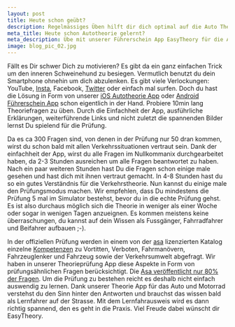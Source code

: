 ```yaml
---
layout: post
title: Heute schon geübt?
description: Regelmässiges Üben hilft dir dich optimal auf die Auto Theorieprüfung vorzubereiten.
meta_title: Heute schon Autotheorie gelernt?
meta_description: Übe mit unserer Führerschein App EasyTheory für die Autotheorie jeden Tag ein bisschen.
image: blog_pic_02.jpg
---
```


Fällt es Dir schwer Dich zu motivieren? Es gibt da ein ganz einfachen Trick um den inneren Schweinehund zu besiegen. Vermutlich benutzt du dein Smartphone ohnehin um dich abzulenken. Es gibt viele Verlockungen: YouTube, [Insta](https://www.instagram.com/auto_theorie_lernen/), Facebook, [Twitter](https://twitter.com/ALernen) oder einfach mal surfen. Doch du hast die Lösung in Form von unserer [iOS Autotheorie App](https://apps.apple.com/ch/app/easytheory/id1529844252#?platform=iphone) oder [Android Führerschein App](https://play.google.com/store/apps/details?id=com.easytheory) schon eigentlich in der Hand. Probiere 10min lang Theoriefragen zu üben. Durch die Einfachheit der App, ausführliche Erklärungen, weiterführende Links und nicht zuletzt die spannenden Bilder lernst Du spielend für die Prüfung.

Da es ca 300 Fragen sind, von denen in der Prüfung nur 50 dran kommen, wirst du schon bald mit allen Verkehrssituationen vertraut sein. Dank der einfachheit der App, wirst du alle Fragen im Nullkommanix durchgearbeitet haben, da 2-3 Stunden ausreichen um alle Fragen beantwortet zu haben. Nach ein paar weiteren Stunden hast Du die Fragen schon einige male gesehen und hast dich mit ihnen vertraut gemacht. In 4-8 Stunden hast du so ein gutes Verständnis für die Verkehrstheorie. Nun kannst du einige male den Prüfungsmodus machen. Wir empfehlen, dass Du mindestens die Prüfung 5 mal im Simulator bestehst, bevor du in die echte Prüfung gehst. Es ist also durchaus möglich sich die Theorie in weniger als einer Woche oder sogar in wenigen Tagen anzueignen. Es kommen meistens keine überraschungen, du kannst auf dein Wissen als Fussgänger, Fahrradfahrer und Beifahrer aufbauen ;-).

In der offiziellen Prüfung werden in einem von der [asa](https://asa.ch/dienstleistungen/theoriepruefung/) lizenzierten Katalog einzelne [Kompetenzen](https://asa.ch/wp-content/uploads/2020/05/Katalog_Handlungskompetenzen_KatB_Endversion_PDF.pdf) zu Vortitten, Verboten, Fahrmanövern, Fahrzeuglenker und Fahrzeug sowie der Verkehrsumwelt abgefragt. Wir haben in unserer Theorieprüfung App diese Aspekte in Form von prüfungsähnlichen Fragen berücksichtigt. Die [Asa veröffentlicht nur 80% der Fragen](https://asa.ch/dienstleistungen/theoriepruefung/lernmittel/). Um die Prüfung zu bestehen reicht es deshalb nicht einfach auswendig zu lernen. Dank unserer Theorie App für das Auto und Motorrad verstehst du den Sinn hinter den Antworten und brauchst das wissen bald als Lernfahrer auf der Strasse. Mit dem Lernfahrausweis wird es dann richtig spannend, den es geht in die Praxis. Viel Freude dabei wünscht dir EasyTheory.